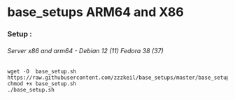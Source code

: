 # base_setups ARM64 and X86

### Setup :

###### Server x86 and arm64  -  Debian 12 (11) Fedora 38 (37)
```
wget -O  base_setup.sh https://raw.githubusercontent.com/zzzkeil/base_setups/master/base_setup.sh
chmod +x base_setup.sh
./base_setup.sh


```
